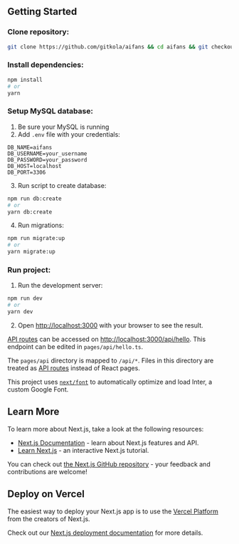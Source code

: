 ## Getting Started

### Clone repository:

```bash
git clone https://github.com/gitkola/aifans && cd aifans && git checkout feature/signup-signin
```

### Install dependencies:

```bash
npm install
# or
yarn
```

### Setup MySQL database:

1. Be sure your MySQL is running
2. Add `.env` file with your credentials:

```
DB_NAME=aifans
DB_USERNAME=your_username
DB_PASSWORD=your_password
DB_HOST=localhost
DB_PORT=3306
```

3. Run script to create database:

```bash
npm run db:create
# or
yarn db:create
```

4. Run migrations:

```bash
npm run migrate:up
# or
yarn migrate:up
```

### Run project:

1. Run the development server:

```bash
npm run dev
# or
yarn dev
```

2. Open [http://localhost:3000](http://localhost:3000) with your browser to see the result.

[API routes](https://nextjs.org/docs/api-routes/introduction) can be accessed on [http://localhost:3000/api/hello](http://localhost:3000/api/hello). This endpoint can be edited in `pages/api/hello.ts`.

The `pages/api` directory is mapped to `/api/*`. Files in this directory are treated as [API routes](https://nextjs.org/docs/api-routes/introduction) instead of React pages.

This project uses [`next/font`](https://nextjs.org/docs/basic-features/font-optimization) to automatically optimize and load Inter, a custom Google Font.

## Learn More

To learn more about Next.js, take a look at the following resources:

- [Next.js Documentation](https://nextjs.org/docs) - learn about Next.js features and API.
- [Learn Next.js](https://nextjs.org/learn) - an interactive Next.js tutorial.

You can check out [the Next.js GitHub repository](https://github.com/vercel/next.js/) - your feedback and contributions are welcome!

## Deploy on Vercel

The easiest way to deploy your Next.js app is to use the [Vercel Platform](https://vercel.com/new?utm_medium=default-template&filter=next.js&utm_source=create-next-app&utm_campaign=create-next-app-readme) from the creators of Next.js.

Check out our [Next.js deployment documentation](https://nextjs.org/docs/deployment) for more details.
